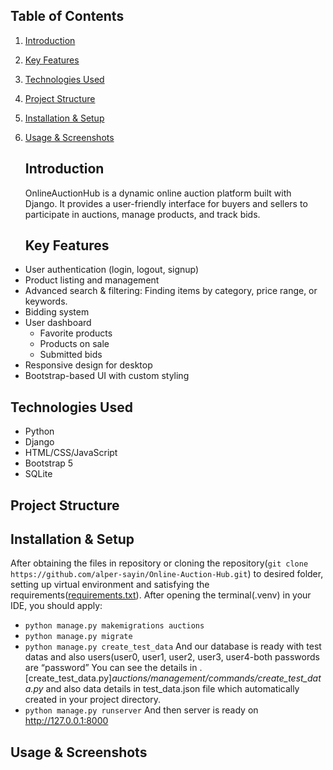 ## Table of Contents

1. [Introduction](#introduction)
2. [Key Features](#key-features)
3. [Technologies Used](#technologies-used)
4. [Project Structure](#project-structure)
5. [Installation & Setup](#installation--setup)
6. [Usage & Screenshots](#usage--screenshots)

   ## Introduction

   OnlineAuctionHub is a dynamic online auction platform built with Django. It provides a user-friendly interface for buyers and sellers to participate in auctions, manage products, and track bids.

   ## Key Features

-	User authentication (login, logout, signup) 
-	Product listing and management
-	Advanced search & filtering: Finding items by category, price range, or keywords. 
-	Bidding system 
-  User dashboard 
   -  Favorite products 
 	-  Products on sale 
 	-  Submitted bids 
- Responsive design for desktop 
- Bootstrap-based UI with custom styling


## Technologies Used

- Python 
- Django 
- HTML/CSS/JavaScript
- Bootstrap 5
- SQLite

## Project Structure






## Installation & Setup

After obtaining the files in repository or cloning the repository(`git clone https://github.com/alper-sayin/Online-Auction-Hub.git`) to desired folder, setting up virtual environment and satisfying the requirements([requirements.txt](requirements.txt)).
After opening the terminal(.venv) in your IDE, you should apply:

- `python manage.py makemigrations auctions` 
- `python manage.py migrate`
- `python manage.py create_test_data`
And our database is ready with test datas and also users(user0, user1, user2, user3, user4-both passwords are “password” You can see the details in .[create_test_data.py]_auctions/management/commands/create_test_data.py_ and also data details in test_data.json file which automatically created in your project directory.
- `python manage.py runserver`
 And then server is ready on http://127.0.0.1:8000 

 ## Usage & Screenshots

 














